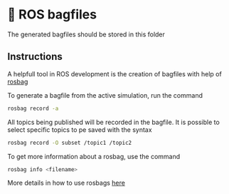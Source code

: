 # 🛄 ROS bagfiles

The generated bagfiles should be stored in this folder

## Instructions

A helpfull tool in ROS development is the creation of bagfiles with help of [rosbag](http://wiki.ros.org/rosbag)

To generate a bagfile from the active simulation, run the command

```sh
rosbag record -a
```

All topics being published will be recorded in the bagfile. It is possible to select specific topics to pe saved with the syntax

```sh
rosbag record -O subset /topic1 /topic2
```

To get more information about a rosbag, use the command

```sh
rosbag info <filename>
```

More details in how to use rosbags [here](http://wiki.ros.org/rosbag/Tutorials/Recording%20and%20playing%20back%20data)
